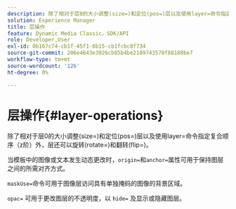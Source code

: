```yaml
---
description: 除了相对于层0的大小调整(size=)和定位(pos=)层以及使用layer=命令指定复合顺序（z阶）外，层还可以旋转(rotate=)和翻转(flip=)。
solution: Experience Manager
title: 层操作
feature: Dynamic Media Classic，SDK/API
role: Developer,User
exl-id: 0b167c74-cb1f-45f1-8b15-cb1fcbc8f734
source-git-commit: 206e4643e3926cb85b4be2189743578f88180be7
workflow-type: tm+mt
source-wordcount: '126'
ht-degree: 0%

---
```


# 层操作{#layer-operations}

除了相对于层0的大小调整(size=)和定位(pos=)层以及使用layer=命令指定复合顺序（z阶）外，层还可以旋转(rotate=)和翻转(flip=)。

当模板中的图像或文本发生动态更改时，`origin=`和`anchor=`属性可用于保持图层之间的所需对齐方式。

`maskUse=`命令可用于图像层访问具有单独掩码的图像的背景区域。

`opac=` 可用于更改图层的不透明度，以 `hide=` 及显示或隐藏图层。
